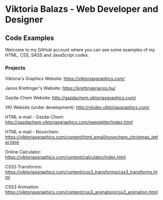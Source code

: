 # Viktoria Balazs - Web Developer and Designer
## Code Examples
Welcome to my GitHub account where you can see some examples of my HTML, CSS, SASS and JavaScript codes.
### Projects
Viktoria's Graphics Website: https://viktoriasgraphics.com/

Janos Krettinger's Website: https://krettingerjanos.hu/

Gazda-Chem Website: http://gazdachem.viktoriasgraphics.com/

VKI Website (under development): http://vkidev.viktoriasgraphics.com/

HTML e-mail - Gazda-Chem: http://gazdachem.viktoriasgraphics.com/newsletter/index.html

HTML e-mail - Novochem: https://viktoriasgraphics.com/content/html_email/novochem_christmas_letter.html

Online Calculator: https://viktoriasgraphics.com/content/calculator/index.html

CSS3 Transforms: https://viktoriasgraphics.com/content/css3_transforms/css3_transforms.html

CSS3 Animation: https://viktoriasgraphics.com/content/css3_animation/css3_animation.html
